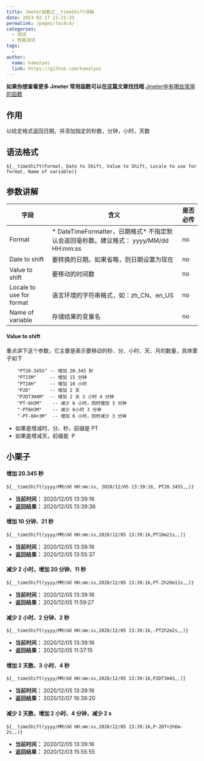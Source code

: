 ```yaml
---
title: Jmeter函数之__timeShift详解
date: 2023-02-17 11:21:33
permalink: /pages/7ac8c4/
categories:
  - 测试
  - 性能测试
tags:
  - 
author: 
  name: kamalyes
  link: https://github.com/kamalyes
---
```

**如果你想查看更多 Jmeter 常用函数可以在这篇文章找找哦**
[Jmeter中有哪些常用的函数](./Jmeter中有哪些常用的函数.md)

作用
--

以给定格式返回日期，并添加指定的秒数，分钟，小时，天数

语法格式
----

```
${__timeShift(Format, Date to Shift, Value to Shift, Locale to use for format, Name of variable)}
```

参数讲解
----

| 字段 | 含义 | 是否必传 |
| --- | --- | --- |
| Format | *   DateTimeFormatter，日期格式*   不指定默认会返回毫秒数。建议格式： yyyy/MM/dd HH:mm:ss | no |
| Date to shift | 要转换的日期。如果省略，则日期设置为现在 | no |
| Value to shift | 要移动的时间数 | no |
| Locale to use for format | 语言环境的字符串格式，如：zh_CN、en_US | no |
| Name of variable | 存储结果的变量名 | no |

#### Value to shift 

重点讲下这个参数，它主要是表示要移动的秒、分、小时、天、月的数量，具体栗子如下

```
    "PT20.345S" -- 增加 20.345 秒
    "PT15M"     -- 增加 15 分钟
    "PT10H"     -- 增加 10 小时
    "P2D"       -- 增加 2 天
    "P2DT3H4M"  -- 增加 2 天 3 小时 4 分钟
    "PT-6H3M"    -- 减少 6 小时，同时增加 3 分钟
    "-PT6H3M"    -- 减少 6小时 3 分钟
    "-PT-6H+3M"  -- 增加 6 小时，同时减少 3 分钟
```

*   如果是增减时、分、秒，前缀是 PT 
*   如果是增减天，前缀是  P 

小栗子
---

#### 增加 20.345 秒

```
${__timeShift(yyyy/MM/dd HH:mm:ss, 2020/12/05 13:39:16, PT20.345S,,)}
```

*   **当前时间：** 2020/12/05 13:39:16
*   **返回结果：** 2020/12/05 13:39:36

#### 增加 10 分钟、21 秒

```
${__timeShift(yyyy/MM/dd HH:mm:ss,2020/12/05 13:39:16,PT10m21s,,)}
```

*   **当前时间：** 2020/12/05 13:39:16
*   **返回结果：** 2020/12/05 13:55:37

#### 减少 2 小时，增加 20 分钟、11 秒

```
${__timeShift(yyyy/MM/dd HH:mm:ss,2020/12/05 13:39:16,PT-2h20m11s,,)}
```

*   **当前时间：** 2020/12/05 13:39:16
*   **返回结果：** 2020/12/05 11:59:27


#### 减少 2 小时、2 分钟、2 秒

```
${__timeShift(yyyy/MM/dd HH:mm:ss,2020/12/05 13:39:16,-PT2h2m2s,,)}
```

*   **当前时间：** 2020/12/05 13:39:16
*   **返回结果：** 2020/12/05 11:37:15


#### 增加 2 天数、3 小时、4 秒

```
${__timeShift(yyyy/MM/dd HH:mm:ss,2020/12/05 13:39:16,P2DT3H4S,,)}
```

*   **当前时间：** 2020/12/05 13:39:16
*   **返回结果：** 2020/12/07 16:39:20


#### 减少 2 天数，增加 2 小时、4 分钟，减少 2 s

```
${__timeShift(yyyy/MM/dd HH:mm:ss,2020/12/05 13:39:16,P-2DT+2h6m-2s,,)}
```

*   **当前时间：** 2020/12/05 13:39:16
*   **返回结果：** 2020/12/03 15:55:55
